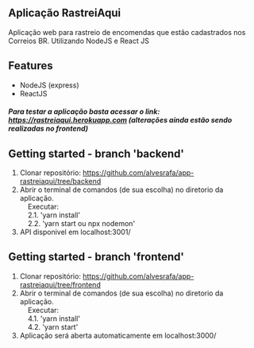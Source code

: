 
## Aplicação RastreiAqui
Aplicação web para rastreio de encomendas que estão cadastrados nos Correios BR. Utilizando NodeJS e React JS

## Features
- NodeJS (express)
- ReactJS

##### Para testar a aplicação basta acessar o link: https://rastreiaqui.herokuapp.com (alterações ainda estão sendo realizadas no frontend)

## Getting started - branch 'backend'
1. Clonar repositório: https://github.com/alvesrafa/app-rastreiaqui/tree/backend <br>
2. Abrir o terminal de comandos (de sua escolha) no diretorio da aplicação. <br>
&nbsp;&nbsp;&nbsp;&nbsp;Executar: <br>
&nbsp;&nbsp;&nbsp;&nbsp;2.1. 'yarn install' <br>
&nbsp;&nbsp;&nbsp;&nbsp;2.2. 'yarn start ou npx nodemon'<br>
3. API disponivel em localhost:3001/

## Getting started - branch 'frontend'
1. Clonar repositório: https://github.com/alvesrafa/app-rastreiaqui/tree/frontend <br>
2. Abrir o terminal de comandos (de sua escolha) no diretorio da aplicação. <br>
&nbsp;&nbsp;&nbsp;&nbsp;Executar: <br>
&nbsp;&nbsp;&nbsp;&nbsp;4.1. 'yarn install' <br>
&nbsp;&nbsp;&nbsp;&nbsp;4.2. 'yarn start' <br>
5. Aplicação será aberta automaticamente em localhost:3000/
